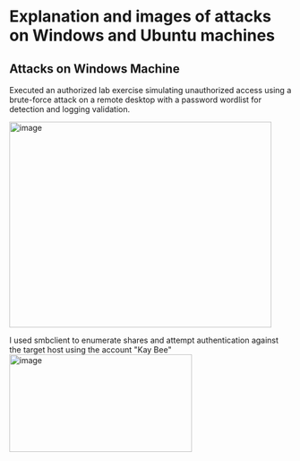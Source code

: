 # Explanation and images of attacks on **Windows** and **Ubuntu** machines

## Attacks on Windows Machine

Executed an authorized lab exercise simulating unauthorized access using a brute-force attack on a remote desktop with a password wordlist for detection and logging validation.

<img width="468" height="367" alt="image" src="https://github.com/user-attachments/assets/1d34ac7a-a26e-48d9-ba70-68e50a3d72b9" />

I used smbclient to enumerate shares and attempt authentication against the target host using the account "Kay Bee"
<img width="326" height="174" alt="image" src="https://github.com/user-attachments/assets/54c3a379-f1de-46c6-9c7f-482f9ad03c46" />
